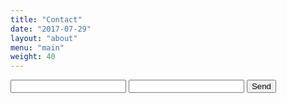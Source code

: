 ```yaml
---
title: "Contact"
date: "2017-07-29"
layout: "about"
menu: "main"
weight: 40
---
```


<form action="https://formspree.io/vicky.butt10@gmail.com"
      method="POST">
    <input type="text" name="name">
    <input type="email" name="_replyto">
    <input type="submit" value="Send">
</form>
